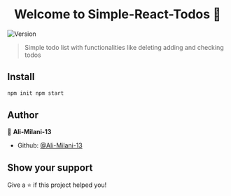 <h1 align="center">Welcome to Simple-React-Todos 👋</h1>
<p>
  <img alt="Version" src="https://img.shields.io/badge/version-1.0-blue.svg?cacheSeconds=2592000" />
</p>

> Simple todo list with functionalities like deleting adding and checking todos

## Install

```sh
npm init npm start
```

## Author

👤 **Ali-Milani-13**

- Github: [@Ali-Milani-13](https://github.com/Ali-Milani-13)

## Show your support

Give a ⭐️ if this project helped you!

